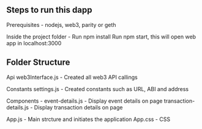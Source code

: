 
## Steps to run this dapp 
  Prerequisites - nodejs, web3, parity or geth
  
  Inside the project folder - 
  Run npm install 
  Run npm start, this will open web app in localhost:3000



## Folder Structure

  Api 
    web3Interface.js - Created all web3 API callings 

  Constants 
    settings.js - Created constants such as URL, ABI and address

  Components -
	  event-details.js - Display event details on page
	  transaction-details.js - Display transaction details on page
  
  App.js - Main strcture and initiates the application 
  App.css - CSS